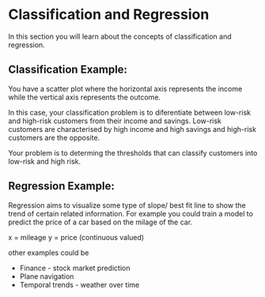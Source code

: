 # Classification and Regression 

In this section you will learn about the concepts of classification and regression. 

## Classification Example: 

You have a scatter plot where the horizontal axis represents the income while the vertical axis represents the outcome. 

In this case, your classification problem is to diferentiate between low-risk and high-risk customers from their income and savings. 
Low-risk customers are characterised by high income and high savings and high-risk customers are the opposite. 

Your problem is to determing the thresholds that can classify customers into low-risk and high risk. 

## Regression Example: 

Regression aims to visualize some type of slope/ best fit line to show the trend of certain related information. 
For example you could train a model to predict the price of a car based on the milage of the car. 

x = mileage 
y = price (continuous valued)

other examples could be 

- Finance - stock market prediction 
- Plane navigation 
- Temporal trends - weather over time

